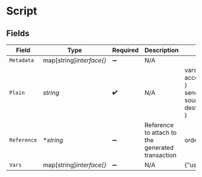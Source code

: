 # Script


## Fields

| Field                                                                            | Type                                                                             | Required                                                                         | Description                                                                      | Example                                                                          |
| -------------------------------------------------------------------------------- | -------------------------------------------------------------------------------- | -------------------------------------------------------------------------------- | -------------------------------------------------------------------------------- | -------------------------------------------------------------------------------- |
| `Metadata`                                                                       | map[string]*interface{}*                                                         | :heavy_minus_sign:                                                               | N/A                                                                              |                                                                                  |
| `Plain`                                                                          | *string*                                                                         | :heavy_check_mark:                                                               | N/A                                                                              | vars {<br/>account $user<br/>}<br/>send [COIN 10] (<br/>	source = @world<br/>	destination = $user<br/>)<br/> |
| `Reference`                                                                      | **string*                                                                        | :heavy_minus_sign:                                                               | Reference to attach to the generated transaction                                 | order_1234                                                                       |
| `Vars`                                                                           | map[string]*interface{}*                                                         | :heavy_minus_sign:                                                               | N/A                                                                              | {"user":"users:042"}                                                             |